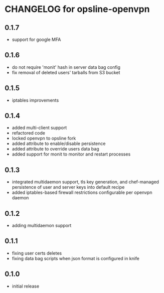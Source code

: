 # CHANGELOG for opsline-openvpn

## 0.1.7
* support for google MFA

## 0.1.6
* do not require 'monit' hash in server data bag config
* fix removal of deleted users' tarballs from S3 bucket

## 0.1.5
* iptables improvements

## 0.1.4
* added multi-client support
* refactored code
* locked openvpn to opsline fork
* added attribute to enable/disable persistence
* added attribute to override users data bag
* added support for monit to monitor and restart processes

## 0.1.3
* integrated multidaemon support, tls key generation, and chef-managed persistence of user and server keys into default recipe
* added iptables-based firewall restrictions configurable per openvpn daemon

## 0.1.2
* adding multidaemon support

## 0.1.1
* fixing user certs deletes
* fixing data bag scripts when json format is configured in knife

## 0.1.0
* initial release
